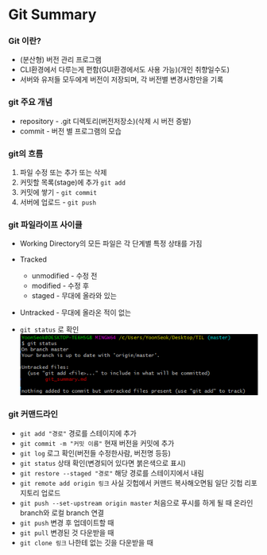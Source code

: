 # Git Summary



### Git 이란?

- (분산형) 버전 관리 프로그램
- CLI환경에서 다루는게 편함(GUI환경에서도 사용 가능)(개인 취향일수도)
- 서버와 유저들 모두에게 버전이 저장되며, 각 버전별 변경사항만을 기록

### git 주요 개념

- repository - .git 디렉토리(버전저장소)(삭제 시 버전 증발)
- commit - 버전 별 프로그램의 모습

### git의 흐름

1. 파일 수정 또는 추가 또는 삭제
2. 커밋할 목록(stage)에 추가 `git add`
3. 커밋에 쌓기 - `git commit`
4. 서버에 업로드 - `git push` 

### git 파일라이프 사이클

* Working Directory의 모든 파일은 각 단계별 특정 상태를 가짐
* Tracked
  * unmodified - 수정 전
  * modified - 수정 후
  * staged - 무대에 올라와 있는

* Untracked - 무대에 올라온 적이 없는
* `git status` 로 확인![git_status_Untracked](git_summary.assets/git_status_Untracked.PNG)

###  git 커맨드라인

* `git add "경로"` 경로를 스테이지에 추가
* `git commit -m "커밋 이름"` 현재 버전을 커밋에 추가
* `git log` 로그 확인(버전들 수정한사람, 버전명 등등)
* `git status` 상태 확인(변경되어 있다면 붉은색으로 표시)
* `git restore --staged "경로"` 해당 경로를 스테이지에서 내림
* `git remote add origin 링크` 사실 깃헙에서 커맨드 복사해오면됨 일단 깃헙 리포지토리 업로드
* `git push --set-upstream origin master` 처음으로 푸시를 하게 될 때 온라인 branch와 로컬 branch 연결
* `git push` 변경 후 업데이트할 때
* `git pull` 변경된 것 다운받을 때
* `git clone 링크` 나한테 없는 깃을 다운받을 때 